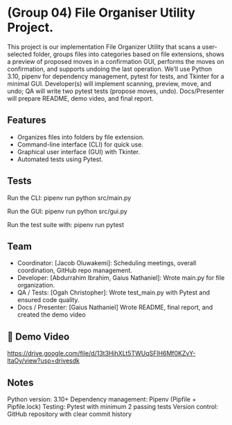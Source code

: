 # (Group 04) File Organiser Utility Project.

This project is our implementation File Organizer Utility that scans a user-selected folder, groups files into categories based on file extensions, shows a preview of proposed moves in a confirmation GUI, performs the moves on confirmation, and supports undoing the last operation. We’ll use Python 3.10, pipenv for dependency management, pytest for tests, and Tkinter for a minimal GUI. Developer(s) will implement scanning, preview, move, and undo; QA will write two pytest tests (propose moves, undo). Docs/Presenter will prepare README, demo video, and final report.

## Features  
- Organizes files into folders by file extension.  
- Command-line interface (CLI) for quick use.  
- Graphical user interface (GUI) with Tkinter.  
- Automated tests using Pytest.

## Tests
Run the CLI:
pipenv run python src/main.py

Run the GUI:
pipenv run python src/gui.py

Run the test suite with:
pipenv run pytest


## Team
- Coordinator: [Jacob Oluwakemi]: Scheduling meetings, overall coordination, GitHub repo management.
- Developer: [Abdurrahim Ibrahim, Gaius Nathaniel]: Wrote main.py for file organization.
- QA / Tests: [Ogah Christopher]: Wrote test_main.py with Pytest and ensured code quality.
- Docs / Presenter: [Gaius Nathaniel] Wrote README, final report, and created the demo video


## 🎥 Demo Video 
https://drive.google.com/file/d/13t3HihXLt5TWUqSFlH6Mf0KZvY-ltaOy/view?usp=drivesdk




## Notes
Python version: 3.10+
Dependency management: Pipenv (Pipfile + Pipfile.lock)
Testing: Pytest with minimum 2 passing tests
Version control: GitHub repository with clear commit history



